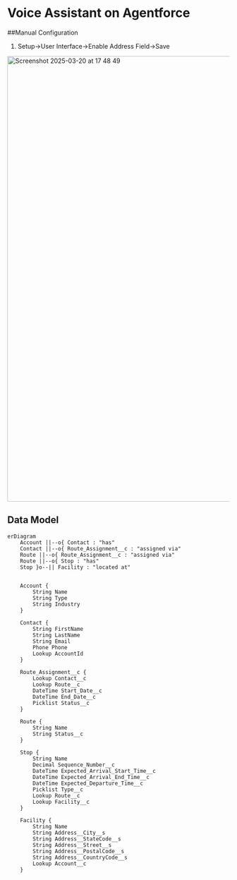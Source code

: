 # Voice Assistant on Agentforce




##Manual Configuration


1. Setup->User Interface->Enable Address Field->Save
<img width="1010" alt="Screenshot 2025-03-20 at 17 48 49" src="https://github.com/user-attachments/assets/7e01135d-b372-4b44-a1b7-7fd47bc59124" />



## Data Model

```mermaid
erDiagram
    Account ||--o{ Contact : "has"
    Contact ||--o{ Route_Assignment__c : "assigned via"
    Route ||--o{ Route_Assignment__c : "assigned via"
    Route ||--o{ Stop : "has"
    Stop }o--|| Facility : "located at"
    

    Account {
        String Name
        String Type
        String Industry
    }

    Contact {
        String FirstName
        String LastName
        String Email
        Phone Phone
        Lookup AccountId
    }

    Route_Assignment__c {
        Lookup Contact__c
        Lookup Route__c
        DateTime Start_Date__c
        DateTime End_Date__c
        Picklist Status__c
    }

    Route {
        String Name
        String Status__c
    }

    Stop {
        String Name
        Decimal Sequence_Number__c
        DateTime Expected_Arrival_Start_Time__c
        DateTime Expected_Arrival_End_Time__c
        DateTime Expected_Departure_Time__c
        Picklist Type__c
        Lookup Route__c
        Lookup Facility__c
    }

    Facility {
        String Name
        String Address__City__s
        String Address__StateCode__s
        String Address__Street__s
        String Address__PostalCode__s
        String Address__CountryCode__s
        Lookup Account__c
    }
```